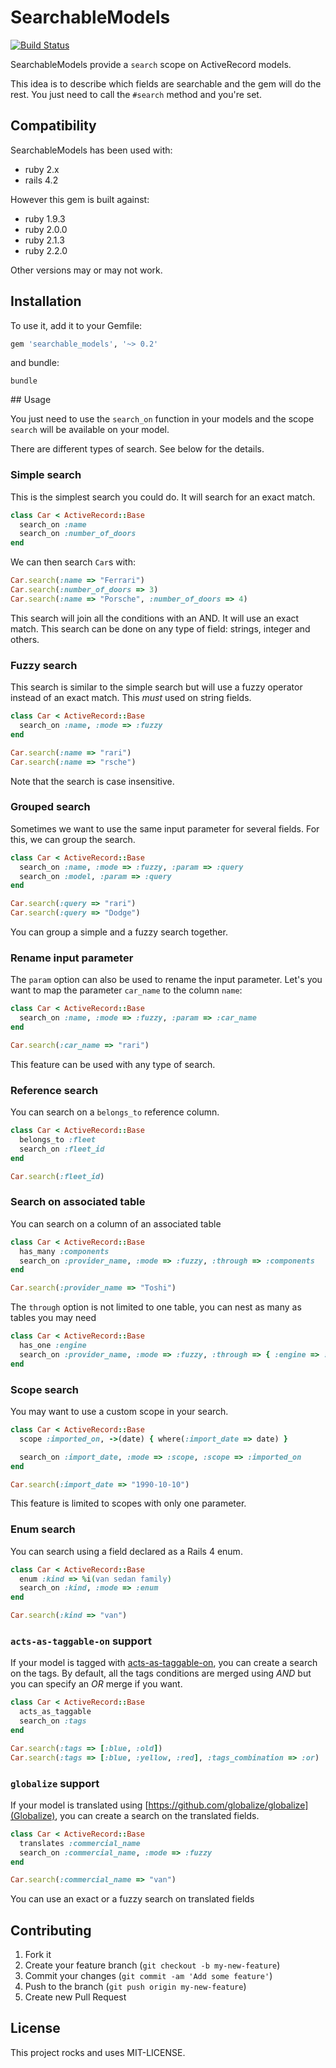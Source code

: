 # SearchableModels
[![Build Status](https://travis-ci.org/gatemedia/searchable_models.svg?branch=master)](https://travis-ci.org/gatemedia/searchable_models)

SearchableModels provide a `search` scope on ActiveRecord models.

This idea is to describe which fields are searchable and the gem will do the rest. You just need to call the  `#search` method and you're set.

## Compatibility

SearchableModels has been used with:
* ruby 2.x
* rails 4.2

However this gem is built against:
* ruby 1.9.3
* ruby 2.0.0
* ruby 2.1.3
* ruby 2.2.0

Other versions may or may not work.



## Installation

To use it, add it to your Gemfile:

```ruby
gem 'searchable_models', '~> 0.2'
```

and bundle:

```shell
bundle
```

## Usage

You just need to use the `search_on` function in your models and the scope `search` will be available on your model.

There are different types of search. See below for the details.

### Simple search
This is the simplest search you could do. It will search for an exact match.

```ruby
class Car < ActiveRecord::Base
  search_on :name
  search_on :number_of_doors
end
```

We can then search `Car`s with:
```ruby
Car.search(:name => "Ferrari")
Car.search(:number_of_doors => 3)
Car.search(:name => "Porsche", :number_of_doors => 4)
```

This search will join all the conditions with an AND. It will use an exact match. This search can be done on any type of field: strings, integer and others.

### Fuzzy search
This search is similar to the simple search but will use a fuzzy operator instead of an exact match. This *must* used on string fields.

```ruby
class Car < ActiveRecord::Base
  search_on :name, :mode => :fuzzy
end
```

```ruby
Car.search(:name => "rari")
Car.search(:name => "rsche")
```

Note that the search is case insensitive.

### Grouped search
Sometimes we want to use the same input parameter for several fields. For this, we can group the search.

```ruby
class Car < ActiveRecord::Base
  search_on :name, :mode => :fuzzy, :param => :query
  search_on :model, :param => :query
end
```

```ruby
Car.search(:query => "rari")
Car.search(:query => "Dodge")
```

You can group a simple and a fuzzy search together.

### Rename input parameter
The `param` option can also be used to rename the input parameter. Let's you want to map the parameter `car_name` to the column `name`:

```ruby
class Car < ActiveRecord::Base
  search_on :name, :mode => :fuzzy, :param => :car_name
end
```

```ruby
Car.search(:car_name => "rari")
```

This feature can be used with any type of search.

### Reference search
You can search on a `belongs_to` reference column.

```ruby
class Car < ActiveRecord::Base
  belongs_to :fleet
  search_on :fleet_id
end
```

```ruby
Car.search(:fleet_id)
```

### Search on associated table
You can search on a column of an associated table

```ruby
class Car < ActiveRecord::Base
  has_many :components
  search_on :provider_name, :mode => :fuzzy, :through => :components
end
```

```ruby
Car.search(:provider_name => "Toshi")
```

The `through` option is not limited to one table, you can nest as many as tables you may need

```ruby
class Car < ActiveRecord::Base
  has_one :engine
  search_on :provider_name, :mode => :fuzzy, :through => { :engine => :components }
end
```

### Scope search
You may want to use a custom scope in your search.

```ruby
class Car < ActiveRecord::Base
  scope :imported_on, ->(date) { where(:import_date => date) }

  search_on :import_date, :mode => :scope, :scope => :imported_on
end
```

```ruby
Car.search(:import_date => "1990-10-10")
```

This feature is limited to scopes with only one parameter.

### Enum search
You can search using a field declared as a Rails 4 enum.

```ruby
class Car < ActiveRecord::Base
  enum :kind => %i(van sedan family)
  search_on :kind, :mode => :enum
end
```

```ruby
Car.search(:kind => "van")
```

### `acts-as-taggable-on` support
If your model is tagged with [acts-as-taggable-on](https://github.com/mbleigh/acts-as-taggable-on), you can create a search on the tags. By default, all the tags conditions are merged using *AND* but you can specify an *OR* merge if you want.


```ruby
class Car < ActiveRecord::Base
  acts_as_taggable
  search_on :tags
end
```

```ruby
Car.search(:tags => [:blue, :old])
Car.search(:tags => [:blue, :yellow, :red], :tags_combination => :or)
```

### `globalize` support
If your model is translated using [https://github.com/globalize/globalize](Globalize), you can create a search on the translated fields.

```ruby
class Car < ActiveRecord::Base
  translates :commercial_name
  search_on :commercial_name, :mode => :fuzzy
end
```

```ruby
Car.search(:commercial_name => "van")
```

You can use an exact or a fuzzy search on translated fields

## Contributing

1. Fork it
2. Create your feature branch (`git checkout -b my-new-feature`)
3. Commit your changes (`git commit -am 'Add some feature'`)
4. Push to the branch (`git push origin my-new-feature`)
5. Create new Pull Request

## License

This project rocks and uses MIT-LICENSE.
